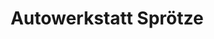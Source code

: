 ---
title: "Autowerkstatt Sprötze"
url: /buchholz-in-der-nordheide/autowerkstatt-sproetze/
shop: Autowerkstatt
---